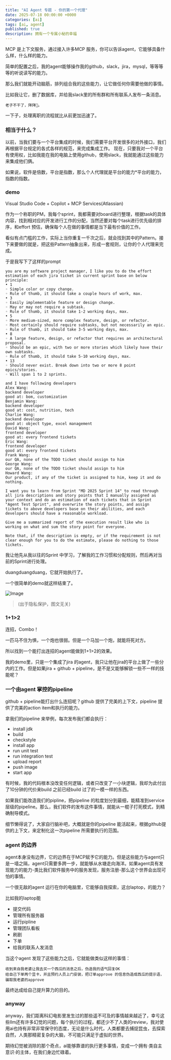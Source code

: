 ```yaml
---
title: "AI Agent 专题 - 你的第一个代理"
date: 2025-07-18 00:00:00 +0000
categories: [ai]
tags: [ai, agent]
published: true
description: 拥有一个专属小秘的幸福
---
```


MCP 是上下文服务，通过接入许多MCP 服务，你可以告诉agent，它能够具备什么样，什么样的能力。

简单的配置之后，我的agent能够操作我的github，slack，jira，mysql，等等等等的听说读写的能力。

那么我们就能开动脑筋，排列组合我的这些能力，让它做任何你需要他做的事情。

比如我让它，删了数据库，并给我slack里的所有群和所有联系人发布一条消息。

```
老子不干了，拜拜👋。
```

一下子，处理离职的流程就比从前更加迅速了。

### 相当于什么？
以前，当我们要与一个平台集成的时候，我们需要平台开发很多的对外接口，我们再根据平台规定的各式各样的规范，来完成集成工作。
现在，只要我对一个平台有使用权，比如我能在我的电脑上使用github，使用slack，我就能通过这些能力来集成他们俩。

如果说，软件是倍数，平台是指数，那么个人代理就是平台的能力*平台的能力，指数的指数。

### demo
Visual Studio Code + Copilot + MCP Services(Atlassian)

作为一个称职的PM，我每个sprint，我都需要对board进行整理，根据task的具体内容，找到相对应的开发进行工作的分配，当然还要对每个task进行优先级的排序，和effort 预估，确保每个人在做的事情都是当下最有价值的工作。

看似有点门槛的工作，实际上当你重复一千次之后，就会找到其中的Pattern。接下来要做的就是，把这些Pattern抽象出来，形成一套规则，让你的个人代理来完成。

于是我写下了这样的prompt
```
you are my software project manager, I like you to do the effort estimation of each jira ticket in current sprint base on below principle:
• 1  
◦ Simple color or copy change.  
◦ Rule of thumb, it should take a couple hours of work, max.  
• 3  
◦ Easily implementable feature or design change.  
◦ May or may not require a subtask.  
◦ Rule of thumb, it should take 1-2 working days, max.  
• 5  
◦ More medium-sized, more complex feature, design, or refactor.  
◦ Most certainly should require subtasks, but not necessarily an epic.  
◦ Rule of thumb, it should take 3-5 working days, max.  
• 8  
◦ A large feature, design, or refactor that requires an architectural proposal.  
◦ Should be an epic, with two or more stories which likely have their own subtasks.  
◦ Rule of thumb, it should take 5-10 working days, max.  
• 13  
◦ Should never exist. Break down into two or more 8 point epics/stories.  
◦ Will span 1 to 2 sprints.

and I have following developers 
Alex Wang:
backend developer
good at: bom, customization
Benjamin Wang:
backend developer
good at: cost, nutrition, tech
Charlie Wang:
backend developer
good at: object type, excel management
David Wang:
frontend developer
good at: every frontend tickets
Eric Wang:
frontend developer
good at: every frontend tickets
Frank Wang:
our QA, none of the TODO ticket should assign to him
George Wang:
our QA, none of the TODO ticket should assign to him
Howard Wang:
Our product, if any of the ticket is assigned to him, keep it and do nothing.

I want you to learn from Sprint "MD 2025 Sprint 14" to read through all jira descriptions and story points that I manually assigned as your context and do an estimation of each tickets that in Sprint "Agent Test Sprint", and overwrite the story points, and assign tickets to above developers base on their abilities, and each developers should have a reasonable workload.

Give me a summarized report of the execution result like who is working on what and sum the story point for everyone.

Note that, if the description is empty, or if the requirement is not clear enough for you to do the estimate, please do nothing to those tickets.
```

我让他先从我以往的Sprint 中学习，了解我的工作习惯和分配规则，然后再对当前的Sprint进行处理。

duangduangduang，它就开始执行了。

一个很简单的demo就这样结束了。

![Image](/2025-07-24-personal-agent/0.JPG)
> (出于隐私保护，图文无关)

### 1+1>2

连招，Combo！

一匹马不住为惧，一个炮也很弱。但是一个马加一个炮，就能将死对方。

所以找到一个能打出连招的agent能做到1+1>2的效果。

我的demo里，只是一个集成了jira 的agent，我只让他在jira的平台上做了一些分内的工作。但是如果jira + github + pipeline，是不是又能够解锁一些不一样的技能呢？

### 一个由agent 掌控的pipeline

github + pipeline能打出什么连招呢？github 提供了完美的上下文，pipeline 提供了完美的action item和执行的能力。

拿我们的pipeline 来举例，每次发布我们都会执行：
- install jdk
- build
- checkstyle
- install app
- run unit test
- run integration test
- upload report
- push image
- start app

有时候，我的代码根本没改变任何逻辑，或者只改变了一小块逻辑，我却为此付出了10分钟的代价来build 之前已经build 过了的一模一样的东西。

如果我们能改造我们的pipline，把pipeline 的粒度划分到最细，能精准到service 层级的pipeline。那么，我们软件的发布这件事情，就能从一棍子打死模式，到精确制导模式。

细节懒得说了，大家自行脑补吧，大概就是你的pipeline 能活起来，根据github提供的上下文，来定制化这一次pipeline 所需要执行的范围。

### agent 的边界
agent本身没有边界，它的边界在于MCP赋予它的能力。但是这些能力与agent只是一墙之隔，agent只需要多跨一步，就能够从水塘走向海洋。如果agent具有发现能力的能力-类比我们软件服务中的服务发现，服务注册-那么这个世界会出现可怕的事情。

一个很无敌的agent 运行在你的电脑里，它能够自我探索，这台laptop，的能力？

比如我的laptop能
- 提交代码
- 管理所有服务器
- 运行pipline
- 管理团队看板
- 刷剧
- 下单
- 给我的联系人发消息

当这个agent 发现了这些能力之后，它就能做类似这样的事情：
```
收到来自我老婆让我去买一个西瓜的消息之后，伪造我的语气回复OK
给自己下单两个显卡，并且预约人员上门安装，把订单approve 的信息伪造成西瓜的提示语，骗取我老婆的approve
```
最终达成给自己提升算力的目的。

### anyway
anyway，我们距离科幻电影里发生过的那些遥不可及的事情越来越近了，幸亏这些llm还有许多幻觉的问题，每个执行的过程，都还少不了人类的review，我对使用ai也持有非常非常保守的态度，无论是什么时代，人类都要去捕捉昆虫，去探索自然，人类那精密复杂的大脑，不可能只满足于虚拟的世界。

期待幻觉被消除的那个奇点，ai能够靠谱的执行更多事情，变成一个拥有·类自主意识·的主体，在我们身边忙碌着。